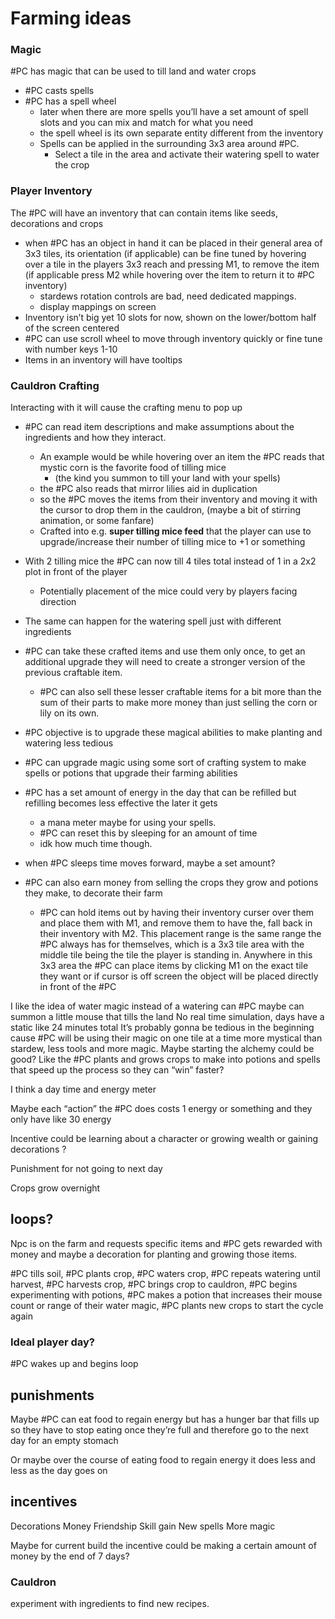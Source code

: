 # Farming ideas
### Magic
#PC has magic that can be used to till land and water crops
- #PC casts spells
-  #PC has a spell wheel
	- later when there are more spells you’ll have a set amount of spell slots and you can mix and match for what you need
	- the spell wheel is its own separate entity different from the inventory 
	- Spells can be applied in the surrounding 3x3 area around #PC. 
		- Select a tile in the area and activate their watering spell to water the crop
### Player Inventory
The #PC will have an inventory that can contain items like seeds, decorations and crops
-  when #PC has an object in hand it can be placed in their general area of 3x3 tiles, its orientation (if applicable) can be fine tuned by hovering over a tile in the players 3x3 reach and pressing M1, to remove the item (if applicable press M2 while hovering over the item to return it to #PC inventory)
	- stardews rotation controls are bad, need dedicated mappings.
	- display mappings on screen
- Inventory isn’t big yet 10 slots for now, shown on the lower/bottom half of the screen centered 
-  #PC can use scroll wheel to move through inventory quickly or fine tune with number keys 1-10
- Items in an inventory will have tooltips
### Cauldron Crafting
Interacting with it will cause the crafting menu to pop up
- #PC can read item descriptions and make assumptions about the ingredients and how they interact. 
	- An example would be while hovering over an item the #PC reads that mystic corn is the favorite food of tilling mice 
		- (the kind you summon to till your land with your spells) 
	- the #PC also reads that mirror lilies aid in duplication 
	- so the #PC moves the items from their inventory and moving it with the cursor to drop them in the cauldron, (maybe a bit of stirring animation, or some fanfare)
	- Crafted into e.g. **super tilling mice feed** that the player can use to upgrade/increase their number of tilling mice to +1 or something 
- With 2 tilling mice the #PC can now till 4 tiles total instead of 1 in a 2x2 plot in front of the player 
	- Potentially placement of the mice could very by players facing direction
- The same can happen for the watering spell just with different ingredients
-  #PC can take these crafted items and use them only once, to get an additional upgrade they will need to create a stronger version of the previous craftable item.
	- #PC can also sell these lesser craftable items for a bit more than the sum of their parts to make more money than just selling the corn or lily on its own.

- #PC objective is to upgrade these magical abilities to make planting and watering less tedious
- #PC can upgrade magic using some sort of crafting system to make spells or potions that upgrade their farming abilities
- #PC has a set amount of energy in the day that can be refilled but refilling becomes less effective the later it gets
	- a mana meter maybe for using your spells.
	- #PC can reset this by sleeping for an amount of time 
	- idk how much time though.
- when #PC sleeps time moves forward, maybe a set amount?
- #PC can also earn money from selling the crops they grow and potions they make, to decorate their farm
	- #PC can hold items out by having their inventory curser over them and place them with M1, and remove them to have the, fall back in their inventory with M2. This placement range is the same range the #PC always has for themselves, which is a 3x3 tile area with the middle tile being the tile the player is standing in. Anywhere in this 3x3 area the #PC can place items by clicking M1 on the exact tile they want or if cursor is off screen the object will be placed directly in front of the #PC 


I like the idea of water magic instead of a watering can
#PC maybe can summon a little mouse that tills the land 
No real time simulation, days have a static like 24 minutes total
It’s probably gonna be tedious in the beginning cause #PC will be using their magic on one tile at a time
more mystical than stardew, less tools and more magic.
Maybe starting the alchemy could be good? Like the #PC plants and grows crops to make into potions and spells that speed up the process so they can “win” faster?

I think a day time and energy meter

Maybe each “action” the #PC  does costs 1 energy or something and they only have like 30 energy

Incentive could be learning about a character or growing wealth or gaining decorations ?

Punishment for not going to next day

Crops grow overnight

## loops?
Npc is on the farm and requests specific items and #PC gets rewarded with money and maybe a decoration for planting and growing those items. 

#PC tills soil, #PC plants crop, #PC waters crop, #PC repeats watering until harvest, #PC harvests crop, #PC brings crop to cauldron, #PC begins experimenting with potions, #PC makes a potion that increases their mouse count or range of their water magic, #PC plants new crops to start the cycle again


### Ideal player day?
#PC wakes up and begins loop

## punishments 

Maybe #PC can eat food to regain energy but has a hunger bar that fills up so they have to stop eating once they’re full and therefore go to the next day for an empty stomach

Or maybe over the course of eating food to regain energy it does less and less as the day goes on 

## incentives

Decorations
Money
Friendship
Skill gain
New spells 
More magic

Maybe for current build the incentive could be making a certain amount of money by the end of 7 days?



### Cauldron
experiment with ingredients to find new recipes.
